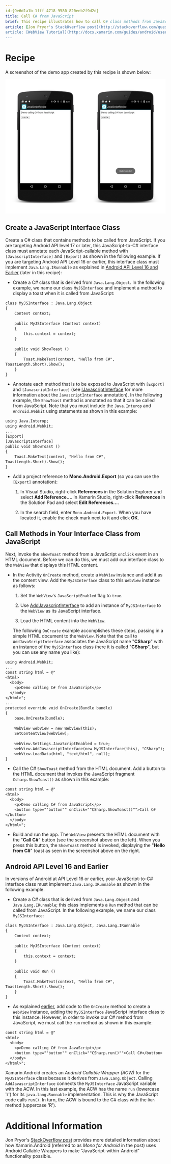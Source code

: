 ```yaml
---
id:{9e6d1a1b-1fff-4718-9580-820eeb2f9d2d}  
title: Call C# from JavaScript  
brief: This recipe illustrates how to call C# class methods from JavaScript.  
article: [Jon Pryor's StackOverflow post](http://stackoverflow.com/questions/9745168/monodroid-javascript-call-back/9746911)  
article: [WebView Tutorial](http://docs.xamarin.com/guides/android/user_interface/web_view)  
---
```


# Recipe

A screenshot of the demo app created by this recipe is shown below:

[ ![](Images/screenshots.png)](Images/screenshots.png)


<a name="annotate"></a>

## Create a JavaScript Interface Class

Create a C# class that contains methods to be called from JavaScript. 
If you are targeting Android API level 17 or later, this 
JavaScript-to-C# interface class must annotate each JavaScript-callable 
method with `[JavascriptInterface]` and `[Export]` as shown in the 
following example. If you are targeting Android API Level 16 or 
earlier, this interface class must implement `Java.Lang.IRunnable` as 
explained in [Android API Level 16 and Earlier](#userunnable) (later in this 
recipe): 


-   Create a C# class that is derived from `Java.Lang.Object`. 
    In the following example, we name our class `MyJSInterface` and
    implement a method to display a toast when it is called from
    JavaScript:

```
class MyJSInterface : Java.Lang.Object
{
    Context context;

    public MyJSInterface (Context context)
    {
        this.context = context;
    }

    public void ShowToast ()
    {
        Toast.MakeText(context, "Hello from C#", ToastLength.Short).Show();
    }
}
```

-   Annotate each method that is to be exposed to JavaScript with 
    `[Export]` and `[JavascriptInterface]` (see 
    [IJavascriptInterface](/api/type/Android.Webkit.IJavascriptInterface/)
    for more information about the `JavascriptInterface` annotation). 
    In the following example, the `ShowToast` method is annotated so 
    that it can be called from JavaScript. Note that you must include the 
    `Java.Interop` and `Android.Webkit` using statements as shown in this example: 

```
using Java.Interop;
using Android.Webkit;
...
[Export]
[JavascriptInterface]
public void ShowToast ()
{
    Toast.MakeText(context, "Hello from C#", ToastLength.Short).Show();
}
```

-   Add a project reference to **Mono.Android.Export** (so you can
    use the `[Export]` annotation):

    1.  In Visual Studio, right-click **References** in the Solution Explorer and 
        select **Add Reference...**. In Xamarin Studio, right-click **References** in 
        the Solution Pad and select **Edit References...**.

    2.  In the search field, enter `Mono.Android.Export`. When you have located it,
        enable the check mark next to it and click **OK**.


<a name="invoke"></a>

##  Call Methods in Your Interface Class from JavaScript

Next, invoke the `ShowToast` method from a JavaScript `onClick` 
event in an HTML document. Before we can do this, we must add our 
interface class to the `WebView` that displays this HTML content. 

-   In the Activity `OnCreate` method, create a `WebView` instance and 
    add it as the content view. Add the `MyJSInterface` class to this 
    `WebView` instance as follows: 

    1.  Set the `WebView`'s `JavaScriptEnabled` flag to `true`.

    2.  Use [AddJavascriptInterface](/api/member/Android.Webkit.WebView.AddJavascriptInterface) to add an instance of `MyJSInterface` to the `WebView` as its JavaScript interface.

    3.  Load the HTML content into the `WebView`.

    The following `OnCreate` example accomplishes these steps, passing 
    in a simple HTML document to the `WebView`. Note that the call 
    to `AddJavaScriptInterface` associates the JavaScript name "**CSharp**"
    with an instance of the `MyJSInterface` class (here it is called
    "**CSharp**", but you can use any name you like): 

```
using Android.Webkit;
...
const string html = @"
<html>
  <body>
    <p>Demo calling C# from JavaScript</p>
  </body>
</html>";
...
protected override void OnCreate(Bundle bundle)
{
    base.OnCreate(bundle);

    WebView webView = new WebView(this);
    SetContentView(webView);

    webView.Settings.JavaScriptEnabled = true;
    webView.AddJavascriptInterface(new MyJSInterface(this), "CSharp");
    webView.LoadData(html, "text/html", null);
}

```

-   Call the C# `ShowToast` method from the HTML document. Add a button to
    the HTML document that invokes the JavaScript fragment `Csharp.ShowToast()` as
    shown in this example:

```
const string html = @"
<html>
  <body>
    <p>Demo calling C# from JavaScript</p>
    <button type=""button"" onClick=""CSharp.ShowToast()"">Call C#</button>
  </body>
</html>";
```

-   Build and run the app. The `WebView` presents the HTML document
    with the "**Call C#**" button (see the screenshot above on the left). When
    you press this button, the `ShowToast` method is invoked,  displaying the 
    "**Hello from C#**" toast as seen in the screenshot above on the right.


<a name="userunnable"></a>

## Android API Level 16 and Earlier

In versions of Android at API Level 16 or earlier, your 
JavaScript-to-C# interface class must implement `Java.Lang.IRunnable` 
as shown in the following example. 

-   Create a C# class that is derived from `Java.Lang.Object` and 
    `Java.Lang.IRunnable`; this class implements a `Run` method that 
    can be called from JavaScript. In the following example, we name 
    our class `MyJSInterface`: 

```
class MyJSInterface : Java.Lang.Object, Java.Lang.IRunnable
{
    Context context;

    public MyJSInterface (Context context)
    {
        this.context = context;
    }

    public void Run ()
    {
        Toast.MakeText(context, "Hello from C#", ToastLength.Short).Show();
    }
}
```

-   As explained [earlier](#invoke), add code to the `OnCreate` method 
    to create a `WebView` instance, adding the `MyJSInterface` JavaScript 
    interface class to this instance. However, in order to invoke our 
    C# method from JavaScript, we must call the `run` method as shown in 
    this example: 

```
const string html = @"
<html>
  <body>
    <p>Demo calling C# from JavaScript</p>
    <button type=""button"" onClick=""CSharp.run()"">Call C#</button>
  </body>
</html>";
```

Xamarin.Android creates an *Android Callable Wrapper (ACW)* for the 
`MyJSInterface` class because it derives from `Java.Lang.Object`. 
Calling `AddJavascriptInterface` connects the `MyJSInterface` 
JavaScript variable with the ACW. In this last example, the ACW has the 
name `run` (lowercase 'r') for its `java.lang.Runnable` implementation. 
This is why the JavaScript code calls `run()`. In turn, the ACW is 
bound to the C# class with the `Run` method (uppercase 'R'). 

# Additional Information

Jon Pryor's 
[StackOverflow post](http://stackoverflow.com/questions/9745168/monodroid-javascript-call-back/9746911) 
provides more detailed information about how Xamarin.Android (referred 
to as *Mono for Android* in the post) uses Android Callable Wrappers to 
make "JavaScript-within-Android" functionality possible. 